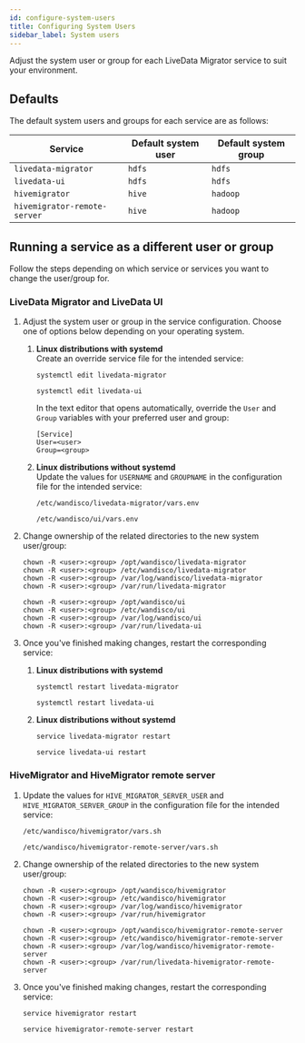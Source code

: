 ```yaml
---
id: configure-system-users
title: Configuring System Users
sidebar_label: System users
---
```


Adjust the system user or group for each LiveData Migrator service to suit your environment.

## Defaults

The default system users and groups for each service are as follows:

| Service | Default system user | Default system group |
|---|---|---|
|`livedata-migrator`|`hdfs`|`hdfs`|
|`livedata-ui`|`hdfs`|`hdfs`|
|`hivemigrator`|`hive`|`hadoop`|
|`hivemigrator-remote-server`|`hive`|`hadoop`|

## Running a service as a different user or group

Follow the steps depending on which service or services you want to change the user/group for.

### LiveData Migrator and LiveData UI

1. Adjust the system user or group in the service configuration. Choose one of options below depending on your operating system.

   1. **Linux distributions with systemd**  
      Create an override service file for the intended service:

      ```text title="livedata-migrator"
      systemctl edit livedata-migrator
      ```

      ```text title="livedata-ui"
      systemctl edit livedata-ui
      ```

      In the text editor that opens automatically, override the `User` and `Group` variables with your preferred user and group:

      ```text title="Example"
      [Service]
      User=<user>
      Group=<group>
      ```

   1. **Linux distributions without systemd**  
      Update the values for `USERNAME` and `GROUPNAME` in the configuration file for the intended service:

      ```text title="livedata-migrator"
      /etc/wandisco/livedata-migrator/vars.env
      ```

      ```text title="livedata-ui"
      /etc/wandisco/ui/vars.env
      ```

1. Change ownership of the related directories to the new system user/group:

   ```text title="livedata-migrator"
   chown -R <user>:<group> /opt/wandisco/livedata-migrator
   chown -R <user>:<group> /etc/wandisco/livedata-migrator
   chown -R <user>:<group> /var/log/wandisco/livedata-migrator
   chown -R <user>:<group> /var/run/livedata-migrator
   ```

   ```text title="livedata-ui"
   chown -R <user>:<group> /opt/wandisco/ui
   chown -R <user>:<group> /etc/wandisco/ui
   chown -R <user>:<group> /var/log/wandisco/ui
   chown -R <user>:<group> /var/run/livedata-ui
   ```

1. Once you've finished making changes, restart the corresponding service:

   1. **Linux distributions with systemd**  

      ```text title="livedata-migrator"
      systemctl restart livedata-migrator
      ```

      ```text title="livedata-ui"
      systemctl restart livedata-ui
      ```

   1. **Linux distributions without systemd**  

      ```text title="livedata-migrator"
      service livedata-migrator restart
      ```

      ```text title="livedata-ui"
      service livedata-ui restart
      ```

### HiveMigrator and HiveMigrator remote server

1. Update the values for `HIVE_MIGRATOR_SERVER_USER` and `HIVE_MIGRATOR_SERVER_GROUP` in the configuration file for the intended service:

   ```text title="hivemigrator"
   /etc/wandisco/hivemigrator/vars.sh
   ```

   ```text title="hivemigrator-remote-server"
   /etc/wandisco/hivemigrator-remote-server/vars.sh
   ```

1. Change ownership of the related directories to the new system user/group:

   ```text title="hivemigrator"
   chown -R <user>:<group> /opt/wandisco/hivemigrator
   chown -R <user>:<group> /etc/wandisco/hivemigrator
   chown -R <user>:<group> /var/log/wandisco/hivemigrator
   chown -R <user>:<group> /var/run/hivemigrator
   ```

   ```text title="hivemigrator-remote-server"
   chown -R <user>:<group> /opt/wandisco/hivemigrator-remote-server
   chown -R <user>:<group> /etc/wandisco/hivemigrator-remote-server
   chown -R <user>:<group> /var/log/wandisco/hivemigrator-remote-server
   chown -R <user>:<group> /var/run/livedata-hivemigrator-remote-server
   ```

1. Once you've finished making changes, restart the corresponding service:

   ```text title="hivemigrator"
   service hivemigrator restart
   ```

   ```text title="hivemigrator-remote-server"
   service hivemigrator-remote-server restart
   ```
